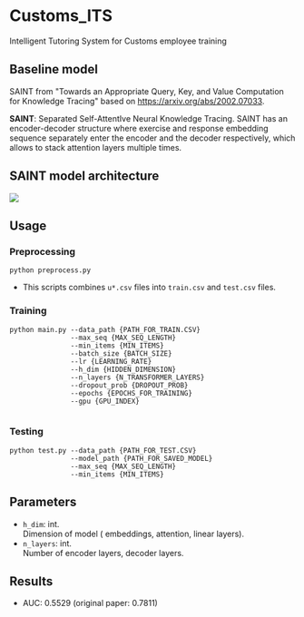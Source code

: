 # Customs_ITS
Intelligent Tutoring System for Customs employee training

## Baseline model
SAINT from "Towards an Appropriate Query, Key, and Value Computation for Knowledge Tracing" based on https://arxiv.org/abs/2002.07033.  



**SAINT**: Separated Self-AttentIve Neural Knowledge Tracing. SAINT has an encoder-decoder structure where exercise and response embedding sequence separately enter the encoder and the decoder respectively, which allows to stack attention layers multiple times.  

## SAINT model architecture  
<img src="https://github.com/KAIST-AILab/Customs_ITS/blob/main/arch_from_paper.JPG">

## Usage

### Preprocessing

```shell
python preprocess.py
```
* This scripts combines `u*.csv` files into `train.csv` and `test.csv` files. 

### Training

```shell
python main.py --data_path {PATH_FOR_TRAIN.CSV}
               --max_seq {MAX_SEQ_LENGTH}
               --min_items {MIN_ITEMS}
               --batch_size {BATCH_SIZE}
               --lr {LEARNING_RATE}
               --h_dim {HIDDEN_DIMENSION}
               --n_layers {N_TRANSFORMER_LAYERS}
               --dropout_prob {DROPOUT_PROB}
               --epochs {EPOCHS_FOR_TRAINING}
               --gpu {GPU_INDEX}
               
```

### Testing

```shell
python test.py --data_path {PATH_FOR_TEST.CSV}
               --model_path {PATH_FOR_SAVED_MODEL}
               --max_seq {MAX_SEQ_LENGTH}
               --min_items {MIN_ITEMS}
```

## Parameters
- `h_dim`: int.  
Dimension of model ( embeddings, attention, linear layers).
- `n_layers`: int.  
Number of encoder layers, decoder layers.

## Results
* AUC: 0.5529 (original paper: 0.7811)
